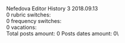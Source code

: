 Nefedova	Editor History 3 2018.09.13\
0 rubric switches:\
0 frequency switches:\
0 vacations:\
Total posts amount: 0	Posts dates amount: 0\
